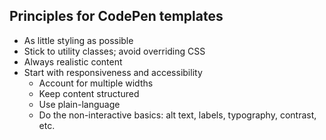 ## Principles for CodePen templates
* As little styling as possible
* Stick to utility classes; avoid overriding CSS
* Always realistic content
* Start with responsiveness and accessibility
  * Account for multiple widths
  * Keep content structured
  * Use plain-language
  * Do the non-interactive basics: alt text, labels, typography, contrast, etc.
